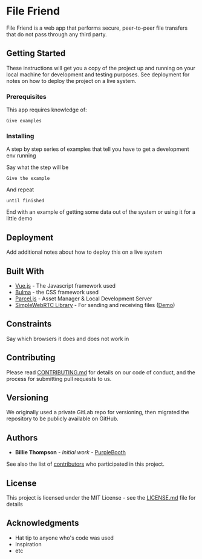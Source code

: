 # File Friend

File Friend is a web app that performs secure, peer-to-peer file transfers that do not pass through any third party.

## Getting Started

These instructions will get you a copy of the project up and running on your local machine for development and testing purposes. See deployment for notes on how to deploy the project on a live system.

### Prerequisites

This app requires knowledge of:

```
Give examples
```

### Installing

A step by step series of examples that tell you have to get a development env running

Say what the step will be

```
Give the example
```

And repeat

```
until finished
```

End with an example of getting some data out of the system or using it for a little demo

## Deployment

Add additional notes about how to deploy this on a live system

## Built With

* [Vue.js](https://vuejs.org/) - The Javascript framework used
* [Bulma](https://bulma.io/) - the CSS framework used
* [Parcel.js](https://parceljs.org/) - Asset Manager & Local Development Server
* [SimpleWebRTC Library](https://simplewebrtc.com/notsosimple.html#filetransfer) - For sending and receiving files ([Demo](https://simplewebrtc.com/filetransfer))

## Constraints

Say which browsers it does and does not work in

## Contributing

Please read [CONTRIBUTING.md](https://gist.github.com/PurpleBooth/b24679402957c63ec426) for details on our code of conduct, and the process for submitting pull requests to us.

## Versioning

We originally used a private GitLab repo for versioning, then migrated the repository to be publicly available on GitHub.

## Authors

* **Billie Thompson** - _Initial work_ - [PurpleBooth](https://github.com/PurpleBooth)

See also the list of [contributors](https://github.com/your/project/contributors) who participated in this project.

## License

This project is licensed under the MIT License - see the [LICENSE.md](LICENSE.md) file for details

## Acknowledgments

* Hat tip to anyone who's code was used
* Inspiration
* etc
